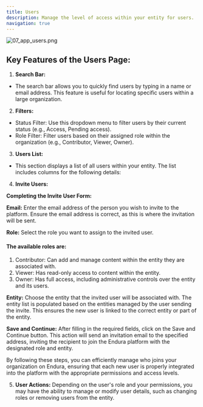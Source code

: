```yaml
---
title: Users
description: Manage the level of access within your entity for users.
navigation: true
---
```


![07\_app\_users.png](07_app_users.png)

## **Key Features of the Users Page:**

1. **Search Bar:**

- The search bar allows you to quickly find users by typing in a name or email address. This feature is useful for locating specific users within a large organization.

2. **Filters:**

- Status Filter: Use this dropdown menu to filter users by their current status (e.g., Access, Pending access).
- Role Filter: Filter users based on their assigned role within the organization (e.g., Contributor, Viewer, Owner).

3. **Users List:**

- This section displays a list of all users within your entity. The list includes columns for the following details:

4. **Invite Users:**

**Completing the Invite User Form:**

**Email:** Enter the email address of the person you wish to invite to the platform. Ensure the email address is correct, as this is where the invitation will be sent.

**Role:** Select the role you want to assign to the invited user.

#### The available roles are:

1. Contributor: Can add and manage content within the entity they are associated with.
2. Viewer: Has read-only access to content within the entity.
3. Owner: Has full access, including administrative controls over the entity and its users.

**Entity:** Choose the entity that the invited user will be associated with. The entity list is populated based on the entities managed by the user sending the invite. This ensures the new user is linked to the correct entity or part of the entity.

**Save and Continue:** After filling in the required fields, click on the Save and Continue button. This action will send an invitation email to the specified address, inviting the recipient to join the Endura platform with the designated role and entity.

By following these steps, you can efficiently manage who joins your organization on Endura, ensuring that each new user is properly integrated into the platform with the appropriate permissions and access levels.

5. **User Actions:** Depending on the user's role and your permissions, you may have the ability to manage or modify user details, such as changing roles or removing users from the entity.
